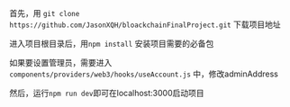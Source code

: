 首先，用 `git clone https://github.com/JasonXQH/bloackchainFinalProject.git` 下载项目地址

进入项目根目录后，用`npm install` 安装项目需要的必备包

如果要设置管理员，需要进入 `components/providers/web3/hooks/useAccount.js` 中，修改adminAddress

然后，运行`npm run dev`即可在localhost:3000启动项目
